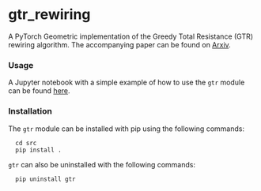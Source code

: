 # gtr_rewiring
A PyTorch Geometric implementation of the Greedy Total Resistance (GTR) rewiring algorithm. The accompanying paper can be found on [Arxiv](https://arxiv.org/abs/2302.06835).  


### Usage

A Jupyter notebook with a simple example of how to use the `gtr` module can be found [here](src/example.ipynb).

### Installation 
The `gtr` module can be installed with pip using the following commands:
```
  cd src
  pip install .
```
`gtr` can also be uninstalled with the following commands:
```
  pip uninstall gtr
```
